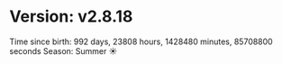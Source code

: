 # Version: v2.8.18
Time since birth: 992 days, 23808 hours, 1428480 minutes, 85708800 seconds
Season: Summer ☀️
